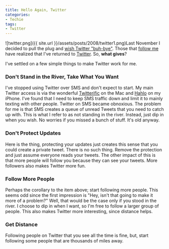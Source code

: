 ```yaml
---
title: Hello Again, Twitter
categories:
- Techie
tags:
- Twitter
---
```


![twitter.png]({{ site.url }}/assets/posts/2008/twitter1.png)Last November I decided to pull the plug and [wish Twitter "buh-bye"](/thingelstad/buh-bye-twitter).  Those that [follow me](http://twitter.com/thingles) have realized that I've returned to [Twitter](http://twitter.com/). So, **what gives**?

I've settled on a few simple things to make Twitter work for me.

### Don't Stand in the River, Take What You Want

I've stopped using Twitter over SMS and don't expect to start. My main Twitter access is via the wonderful [Twitterific](http://iconfactory.com/software/twitterrific) on the Mac and [Hahlo](http://hahlo.com/) on my iPhone. I've found that I need to keep SMS traffic down and limit it to mainly texting with other people. Twitter on SMS became obnoxious. The problem for me is that SMS creates a queue of unread Tweets that you need to catch up with. This is what I refer to as not standing in the river. Instead, just dip in when you wish. No worries if you missed a bunch of stuff. It's old anyway.

### Don't Protect Updates

Here is the thing, protecting your updates just creates this sense that you could create a private tweet. There is no such thing. Remove the protection and just assume everyone reads your tweets. The other impact of this is that more people will follow you because they can see your tweets. More followers also makes Twitter more fun.

### Follow More People

Perhaps the corollary to the item above; start following more people. This seems odd since the first impression is "Hey, isn't that going to make it more of a problem?" Well, that would be the case only if you stood in the river. I choose to dip in when I want, so I'm free to follow a larger group of people. This also makes Twitter more interesting, since distance helps.

### Get Distance

Following people on Twitter that you see all the time is fine, but, start following some people that are thousands of miles away.
